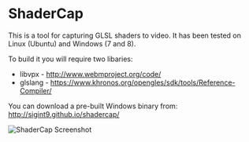 # ShaderCap

This is a tool for capturing GLSL shaders to video. It has been tested on Linux (Ubuntu) and Windows (7 and 8).

To build it you will require two libaries:
* libvpx - http://www.webmproject.org/code/
* glslang - https://www.khronos.org/opengles/sdk/tools/Reference-Compiler/

You can download a pre-built Windows binary from: http://sigint9.github.io/shadercap/

![ShaderCap Screenshot](http://sigint9.github.io/shadercap/img/d.png)
